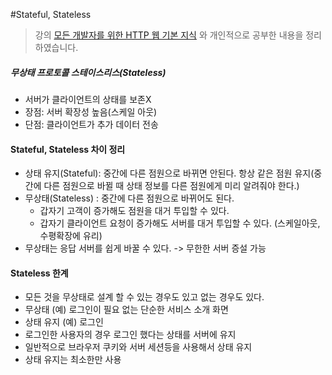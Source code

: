 #Stateful, Stateless
> 강의 [모든 개발자를 위한 HTTP 웹 기본 지식](https://www.inflearn.com/course/http-%EC%9B%B9-%EB%84%A4%ED%8A%B8%EC%9B%8C%ED%81%AC/dashboard) 와 개인적으로 공부한 내용을 정리하였습니다.

##### 무상태 프로토콜 스테이스리스(Stateless)
- 서버가 클라이언트의 상태를 보존X 
- 장점: 서버 확장성 높음(스케일 아웃) 
- 단점: 클라이언트가 추가 데이터 전송

#### Stateful, Stateless 차이 정리
- 상태 유지(Stateful): 중간에 다른 점원으로 바뀌면 안된다. 항상 같은 점원 유지(중간에 다른 점원으로 바뀔 때 상태 정보를 다른 점원에게 미리 알려줘야 한다.)
- 무상태(Stateless) : 중간에 다른 점원으로 바뀌어도 된다.
    - 갑자기 고객이 증가해도 점원을 대거 투입할 수 있다.
    - 갑자기 클라이언트 요청이 증가해도 서버를 대거 투입할 수 있다. (스케일아웃, 수평확장에 유리)
- 무상태는 응답 서버를 쉽게 바꿀 수 있다. -> 무한한 서버 증설 가능

#### Stateless 한계
- 모든 것을 무상태로 설계 할 수 있는 경우도 있고 없는 경우도 있다. 
- 무상태 (예) 로그인이 필요 없는 단순한 서비스 소개 화면 
- 상태 유지 (예) 로그인
- 로그인한 사용자의 경우 로그인 했다는 상태를 서버에 유지 
- 일반적으로 브라우저 쿠키와 서버 세션등을 사용해서 상태 유지 
- 상태 유지는 최소한만 사용